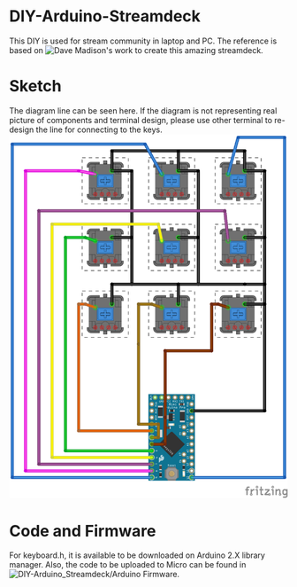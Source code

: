 # DIY-Arduino-Streamdeck
This DIY is used for stream community in laptop and PC. The reference is based on ![Dave Madison's](https://www.partsnotincluded.com/diy-stream-deck-mini-macro-keyboard/) work to create this amazing streamdeck.

# Sketch
The diagram line can be seen here. If the diagram is not representing real picture of components and terminal design, please use other terminal to re-design the line for connecting to the keys.
![Line Diagram for Arduino Streamdeck](https://github.com/setiawanph/DIY-Arduino-Streamdeck/blob/main/StreamDeck_Ino.png)

# Code and Firmware
For keyboard.h, it is available to be downloaded on Arduino 2.X library manager. Also, the code to be uploaded to Micro can be found in ![DIY-Arduino_Streamdeck/Arduino Firmware](https://github.com/setiawanph/DIY-Arduino-Streamdeck/tree/main/Arduino%20Firmware).
